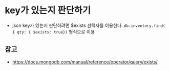 # key가 있는지 판단하기

* json key가 있는지 판단하려면 $exists 선택자를 이용한다. 
`db.inventory.find( { qty: { $exists: true})` 형식으로 이용

## 참고
* https://docs.mongodb.com/manual/reference/operator/query/exists/